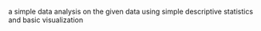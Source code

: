 a simple data analysis on the given data using 
simple descriptive statistics and 
basic visualization
